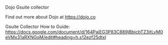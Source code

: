 Dojo Gsuite collector

Find out more about Dojo at https://dojo.co

Gsuite Collector How to Guide: https://docs.google.com/document/d/164PaiEG3P83C889jBbicbTZ3itLvM0eVMx31aRXNGoM/edit#heading=h.s12ezf25dtxl
